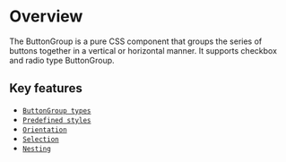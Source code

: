 # Overview

The ButtonGroup is a pure CSS component that groups the series of buttons together in a vertical or horizontal manner.
It supports checkbox and radio type ButtonGroup.

## Key features

* [`ButtonGroup types`](./types-and-styles#buttongroup-types)
* [`Predefined styles`](./types-and-styles#buttongroup-styles)
* [`Orientation`](./getting-started#orientation)
* [`Selection`](./selection#selection)
* [`Nesting`](./selection#nesting)
